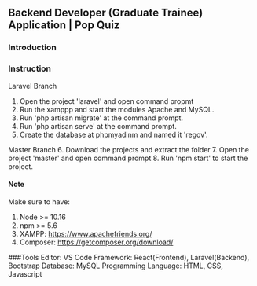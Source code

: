 ## Backend Developer (Graduate Trainee) Application | Pop Quiz

### Introduction

### Instruction

Laravel Branch
 1. Open the project 'laravel' and open command propmt
 2. Run the xamppp and start the modules Apache and MySQL.
 3. Run 'php artisan migrate' at the command prompt.
 4. Run 'php artisan serve' at the command prompt.
 5. Create the database at phpmyadinm and named it 'regov'.

Master Branch
 6. Download the projects and extract the folder
 7. Open the project 'master' and open command prompt
 8. Run 'npm start' to start the project.

#### Note
Make sure to have:
1. Node >= 10.16
2. npm >= 5.6
3. XAMPP: https://www.apachefriends.org/
3. Composer: https://getcomposer.org/download/

###Tools
 Editor: VS Code
 Framework: React(Frontend), Laravel(Backend), Bootstrap
 Database: MySQL
 Programming Language: HTML, CSS, Javascript
